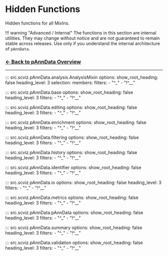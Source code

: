 # Hidden Functions

Hidden functions for all MixIns.

!!! warning "Advanced / Internal"
    The functions in this section are internal utilities. They may change 
    without notice and are not guaranteed to remain stable across releases. 
    Use only if you understand the internal architecture of `pAnnData`.


### [← Back to pAnnData Overview](pAnnData.md)

---

::: src.scviz.pAnnData.analysis.AnalysisMixin
    options:
      show_root_heading: false
      heading_level: 3
      selection:
        members:
          filters:
            - "^_"
            - "!^__"

::: src.scviz.pAnnData.base
    options:
      show_root_heading: false
      heading_level: 3
      filters:
        - "^_"
        - "!^__"

::: src.scviz.pAnnData.editing
    options:
      show_root_heading: false
      heading_level: 3
      filters:
        - "^_"
        - "!^__"

::: src.scviz.pAnnData.enrichment
    options:
      show_root_heading: false
      heading_level: 3
      filters:
        - "^_"
        - "!^__"

::: src.scviz.pAnnData.filtering
    options:
      show_root_heading: false
      heading_level: 3
      filters:
        - "^_"
        - "!^__"

::: src.scviz.pAnnData.history
    options:
      show_root_heading: false
      heading_level: 3
      filters:
        - "^_"
        - "!^__"

::: src.scviz.pAnnData.identifier
    options:
      show_root_heading: false
      heading_level: 3
      filters:
        - "^_"
        - "!^__"

::: src.scviz.pAnnData.io
    options:
      show_root_heading: false
      heading_level: 3
      filters:
        - "^_"
        - "!^__"

::: src.scviz.pAnnData.metrics
    options:
      show_root_heading: false
      heading_level: 3
      filters:
        - "^_"
        - "!^__"

::: src.scviz.pAnnData.pAnnData
    options:
      show_root_heading: false
      heading_level: 3
      filters:
        - "^_"
        - "!^__"

::: src.scviz.pAnnData.summary
    options:
      show_root_heading: false
      heading_level: 3
      filters:
        - "^_"
        - "!^__"

::: src.scviz.pAnnData.validation
    options:
      show_root_heading: false
      heading_level: 3
      filters:
        - "^_"
        - "!^__"